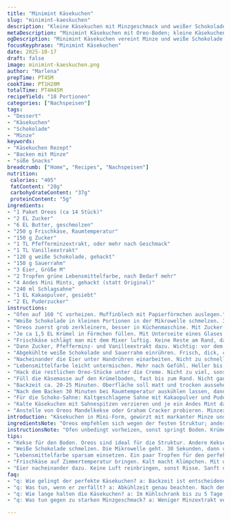 ```yaml
---
title: "Minimint Käsekuchen"
slug: "minimint-kaeskuchen"
description: "Kleine Käsekuchen mit Minzgeschmack und weißer Schokolade, gebacken in Muffinförmchen. Oreo-Keksboden, cremige Käsefüllung mit gepfeffertem Aroma und kühler Minze. Abgerundet mit Schokoladen-Sahnehaube und Andes Mint. Perfekt zum Vorbereiten und Kühlen. Variationen möglich mit alternativen Keksen oder Minz-Extrakten. Fokus auf optische und sensorische Zeichen für Backzeit und Konsistenz."
metaDescription: "Minimint Käsekuchen mit Oreo-Boden; kleine Käsekuchen, die frisch und köstlich sind."
ogDescription: "Minimint Käsekuchen vereint Minze und weiße Schokolade in kleinen Portionen; perfekt für jeden Anlass."
focusKeyphrase: "Minimint Käsekuchen"
date: 2025-10-17
draft: false
image: minimint-kaeskuchen.png
author: "Marlena"
prepTime: PT45M
cookTime: PT1H20M
totalTime: PT4H45M
recipeYield: "18 Portionen"
categories: ["Nachspeisen"]
tags:
- "Dessert"
- "Käsekuchen"
- "Schokolade"
- "Minze"
keywords:
- "Käsekuchen Rezept"
- "Backen mit Minze"
- "süße Snacks"
breadcrumb: ["Home", "Recipes", "Nachspeisen"]
nutrition: 
 calories: "405"
 fatContent: "28g"
 carbohydrateContent: "37g"
 proteinContent: "5g"
ingredients:
- "1 Paket Oreos (ca 14 Stück)"
- "2 EL Zucker"
- "6 EL Butter, geschmolzen"
- "250 g Frischkäse, Raumtemperatur"
- "150 g Zucker"
- "1 TL Pfefferminzextrakt, oder mehr nach Geschmack"
- "1 TL Vanilleextrakt"
- "120 g weiße Schokolade, gehackt"
- "150 g Sauerrahm"
- "3 Eier, Größe M"
- "2 Tropfen grüne Lebensmittelfarbe, nach Bedarf mehr"
- "4 Andes Mini Mints, gehackt (statt Original)"
- "240 ml Schlagsahne"
- "1 EL Kakaopulver, gesiebt"
- "2 EL Puderzucker"
instructions:
- "Ofen auf 160 °C vorheizen. Muffinblech mit Papierförmchen auslegen."
- "Weiße Schokolade in kleinen Portionen in der Mikrowelle schmelzen. 30 Sekunden, dann rühren. Wiederholen, bis cremig. Abkühlen lassen."
- "Oreos zuerst grob zerkleinern, besser in Küchenmaschine. Mit Zucker und Butter mischen. Krümel sollen kompakt sein, nicht zu fein, um Boden Struktur zu geben."
- "Je ca 1,5 EL Krümel in Förmchen füllen. Mit Unterseite eines Glases festdrücken, bis solide. Nicht zu hart, Boden soll noch leicht krümeln beim Essen."
- "Frischkäse schlägt man mit dem Mixer luftig. Keine Reste am Rand, damit alles gleichmäßig glatt wird."
- "Dann Zucker, Pfefferminz- und Vanilleextrakt dazu. Wichtig: vor dem Ei. So verschmilzt Zucker besser, und Minze verteilt sich fein."
- "Abgekühlte weiße Schokolade und Sauerrahm einrühren. Frisch, dick, cremig. Kostprobe vor Eiern: Mint intensiv? Sonst nachwürzen, sonst ist es im Ofen verschwunden."
- "Nacheinander die Eier unter Handrühren einarbeiten. Nicht zu schnell, sonst zu viel Luft rein und Risse beim Backen."
- "Lebensmittelfarbe leicht untermischen. Mehr nach Gefühl. Heller bis mittlerer Grünton passt am besten, intensiver nicht nötig."
- "Hack die restlichen Oreo-Stücke unter die Creme. Nicht zu viel, sonst fällt die Masse zu stark ab beim Backen."
- "Füll die Käsemasse auf den Krümelboden, fast bis zum Rand. Nicht ganz voll, damit keine Überläufe entstehen."
- "Backzeit ca. 20-25 Minuten. Oberfläche soll matt und trocken aussehen, nicht feucht glänzend. Mit leichtem Fingerdruck kaum federn, gerade fest."
- "Nach dem Backen 30 Minuten bei Raumtemperatur auskühlen lassen, dann mindestens 1,5 Stunden in den Kühlschrank stellen. Geduld – sonst zerfließt alles beim Essen."
- "Für die Schoko-Sahne: Kaltgeschlagene Sahne mit Kakaopulver und Puderzucker aufschlagen, bis steife Spitzen."
- "Kalte Käsekuchen mit Sahnespitzen verzieren und je ein Andes Mint darauf setzen. Sehr fein für Aroma und Dekor."
- "Anstelle von Oreos Mandelkekse oder Graham Cracker probieren. Minzextrakt kann mit Pfefferminzlikör ersetzt werden. Weiße Schokolade statt gehackt als Tropfen verwenden. Bei Ausfall der Mikrowelle geht Wasserbad auch."
introduction: "Käsekuchen in Mini-Form, gewürzt mit markanter Minze und weißer Schokolade – ein Klassiker, den ich nach mehreren Versuchen endlich stimmig zusammengebracht habe. Die Kombination aus knusprigem Oreo-Boden und cremigem Inneren macht Spaß beim Backen und Freude beim Essen. Dabei lernte ich genau hinzuschauen, ob die Oberfläche trocken und leicht matt ist. Wenn zu feucht, verliert man die Struktur. Minzgeschmack sollte eher präsent sein, sonst geht er beim Backen einfach unter. Weiße Schokolade hellt nicht nur die Farbe, sondern bringt Florale und cremige Noten dazu. Die Schokoladen-Sahne mit Andes Mints gibt frischen Abschluss. Herausforderungen gab´s bei der Backzeit und der richtigen Kühlung. Aber mit Geduld und Fingerspitzengefühl klappt´s immer."
ingredientsNote: "Oreos empfehlen sich wegen der festen Struktur; andere Kekse ändern Textur und Geschmack. Butter muss geschmolzen, aber nicht heiß sein – zu heiß schmälzt Boden. Frischkäse unbedingt Zimmertemperatur, sonst Klümpchen. Weiße Schokolade wird pastös beim Abkühlen, deshalb zügig unterheben. Sauerrahm bringt Frische, kann durch Creme Fraiche ersetzt werden, mindert Säure aber etwas. Pfefferminzextrakt dosieren vorsichtig, zu viel kann bitter sein. Eier nacheinander, sonst wird Käsefüllung zu flüssig. Lebensmittelfarbe nur tropfenweise, sonst wird Farbe unnatürlich. Schlagsahne kalt und frisch – wichtig für Volumen und Stabilität."
instructionsNote: "Ofen unbedingt vorheizen, sonst springt Boden. Krümelboden richtig andrücken, aber nicht pressen, sonst hart. Schlagsahne mit Puderzucker und Kakao gut sieben, Klumpen ruinieren Optik und Geschmack. Käsekuchen beim Backen beobachten, Decke zeigt Zustand – feucht bleibt zu weich, trocken wird brüchig. Nach Backen Abkühlzeit strikt einhalten, sonst fällt Füllung zusammen. Sahne direkt vor dem Servieren aufdressieren. Für Rissvermeidung Eier nur sanft vermengen, Masse nicht überschlagen. Beim Unterheben der Oreokekse wenig rühren, sonst fallen Stücke auseinander. Kniffe: Muffinförmchen verhindern zu große Käsekuchen, schnelle Portionierung und Backzeit überschaubar."
tips:
- "Kekse für den Boden. Oreos sind ideal für die Struktur. Andere Kekse – weniger knusprig, ändern Textur. Einfach ausprobieren. Aber für besten Genuss Oreos nehmen."
- "Weiße Schokolade schmelzen. Die Mikrowelle geht. 30 Sekunden, dann umrühren. Immer wieder kontrollieren. Zu heiß macht sie klumpig, aber gut geschmolzen bringt sie das süße Aroma."
- "Lebensmittelfarbe sparsam einsetzen. Ein paar Tropfen für den perfekten Grünton. Zuerst hell und sanft. Zu intensiv sieht unnatürlich aus und überdeckt Minzgeschmack."
- "Frischkäse auf Zimmertemperatur bringen. Kalt macht Klümpchen. Mit dem Mixer gut umrühren, damit alles schön homogen wird. Nichts bleibt am Rand"
- "Eier nacheinander dazu. Keine Luft reinbringen, sonst Risse. Sanft unterheben; das ist ein Muss für die cremige Konsistenz. Sonst gibt’s keine perfekte Käsemasse."
faq:
- "q: Wie gelingt der perfekte Käsekuchen? a: Backzeit ist entscheidend. Oberfläche darf nicht glänzen. Trocken mit mattem Finish. 20-25 Minuten prüfen. Luftig und fest."
- "q: Was tun, wenn er zerfällt? a: Abkühlzeit genau beachten. Nach dem Backen kühl stellen. Geduld ist hier nötig, sonst geht die Füllung verloren. Stellt sicher, dass er hält."
- "q: Wie lange halten die Käsekuchen? a: Im Kühlschrank bis zu 5 Tage haltbar. Abdecken nicht vergessen – hält sie frisch. Einfrieren ist auch eine Option, aber dann länger warten zum Auftauen."
- "q: Was tun gegen zu starken Minzgeschmack? a: Weniger Minzextrakt verwenden. Eindringlich doof, wenn zu scharf. Falls zu intensiv, etwas mehr weiße Schokolade zusetzen. Balanciert den Geschmack gut."

---
```

